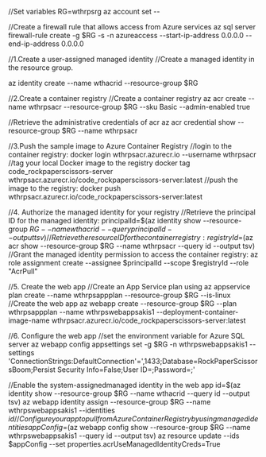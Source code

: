 //Set variables
RG=wthrpsrg
az account set --<your subscription here>

//Create a firewall rule that allows access from Azure services
az sql server firewall-rule create -g $RG -s <your sql db server here> -n azureaccess --start-ip-address 0.0.0.0 --end-ip-address 0.0.0.0


//1.Create a user-assigned managed identity
//Create a managed identity in the resource group.

az identity create --name wthacrid --resource-group $RG

//2.Create a container registry
//Create a container registry 
az acr create --name wthrpsacr --resource-group $RG --sku Basic --admin-enabled true

//Retrieve the administrative credentials of acr
az acr credential show --resource-group $RG --name wthrpsacr

//3.Push the sample image to Azure Container Registry
//login to the container registry:
docker login wthrpsacr.azurecr.io --username wthrpsacr
//tag your local Docker image to the registry
docker tag code_rockpaperscissors-server wthrpsacr.azurecr.io/code_rockpaperscissors-server:latest
//push the image to the registry:
docker push wthrpsacr.azurecr.io/code_rockpaperscissors-server:latest


//4. Authorize the managed identity for your registry
//Retrieve the principal ID for the managed identity:
principalId=$(az identity show --resource-group $RG --name wthacrid --query principalId --output tsv)
//Retrieve the resource ID for the container registry:
registryId=$(az acr show --resource-group $RG --name wthrpsacr --query id --output tsv)
//Grant the managed identity permission to access the container registry:
az role assignment create --assignee $principalId --scope $registryId --role "AcrPull"

//5. Create the web app
//Create an App Service plan using
az appservice plan create --name wthrpsappplan --resource-group $RG --is-linux
//Create the web app
az webapp create --resource-group $RG --plan wthrpsappplan --name wthrpswebappsakis1 --deployment-container-image-name wthrpsacr.azurecr.io/code_rockpaperscissors-server:latest

//6. Configure the web app
//set the environment variable for Azure SQL server
az webapp config appsettings set -g $RG -n wthrpswebappsakis1 --settings 'ConnectionStrings:DefaultConnection'='<your DB server here>,1433;Database=RockPaperScissorsBoom;Persist Security Info=False;User ID=<username here>;Password=<password here>;'




//Enable the system-assignedmanaged identity in the web app
id=$(az identity show --resource-group $RG --name wthacrid --query id --output tsv)
az webapp identity assign --resource-group $RG --name wthrpswebappsakis1 --identities $id
//Configure your app to pull from Azure Container Registry by using managed identities
appConfig=$(az webapp config show --resource-group $RG --name wthrpswebappsakis1 --query id --output tsv)
az resource update --ids $appConfig --set properties.acrUseManagedIdentityCreds=True
